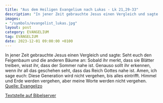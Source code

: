 ```yaml
---
title: "Aus dem Heiligen Evangelium nach Lukas - Lk 21,29-33"
description: "In jener Zeit gebrauchte Jesus einen Vergleich und sagte: Seht euch den Feigenbaum und die anderen Bäume an: Sobald ihr merkt, dass sie Blätter treiben, wisst ihr, dass der Sommer nahe ist. Genauso sollt ihr erkennen, wenn ihr all das geschehen seht, dass das Reich Gottes nahe is...."
images:
- "/symbols/evangelist_lukas.jpg"
layout: post
category: EVANGELIUM
tag: EVANGELIUM
date: 2023-12-01 09:00:00 +0100
---
```

In jener Zeit gebrauchte Jesus einen Vergleich und sagte: Seht euch den Feigenbaum und die anderen Bäume an:
Sobald ihr merkt, dass sie Blätter treiben, wisst ihr, dass der Sommer nahe ist.
Genauso sollt ihr erkennen, wenn ihr all das geschehen seht, dass das Reich Gottes nahe ist.<!--more-->
Amen, ich sage euch: Diese Generation wird nicht vergehen, bis alles eintrifft.
Himmel und Erde werden vergehen, aber meine Worte werden nicht vergehen.<br>
[Quelle: Evangelizo](https://evangeliumtagfuertag.org/DE/gospel)

[Textstelle auf Bibelserver](https://www.bibleserver.com/EU/Lukas21,29-33)
